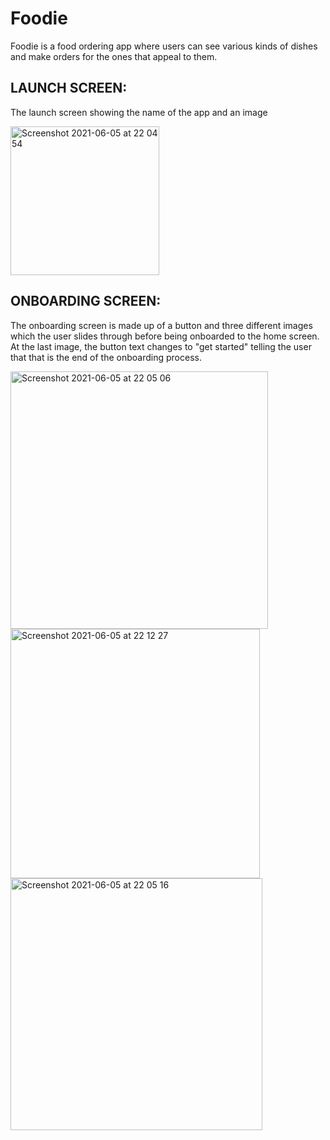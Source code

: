 # Foodie

Foodie is a food ordering app where users can see various kinds of dishes and make orders for the ones that appeal to them. 

## LAUNCH SCREEN:
The launch screen showing the name of the app and an image

<img width="238" alt="Screenshot 2021-06-05 at 22 04 54" src="https://user-images.githubusercontent.com/69020285/120905468-2379da80-c64a-11eb-97bf-ef43dd43a7b0.png"> 


## ONBOARDING SCREEN:
The onboarding screen is made up of a button and three different images which the user slides through before being onboarded to the home screen. At the last image, the button text changes to "get started" telling the user that that is the end of the onboarding process. 

<img width="412" alt="Screenshot 2021-06-05 at 22 05 06" src="https://user-images.githubusercontent.com/69020285/120905600-101b3f00-c64b-11eb-98ec-60e3fe278be5.png">
<img width="399" alt="Screenshot 2021-06-05 at 22 12 27" src="https://user-images.githubusercontent.com/69020285/120905612-24f7d280-c64b-11eb-8ce5-f5ac010ba17f.png">
<img width="403" alt="Screenshot 2021-06-05 at 22 05 16" src="https://user-images.githubusercontent.com/69020285/120905615-27f2c300-c64b-11eb-92bd-e5a968a8b967.png">




